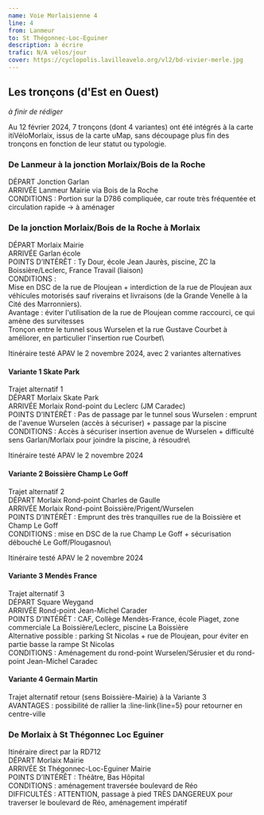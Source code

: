 ```yaml
---
name: Voie Morlaisienne 4
line: 4
from: Lanmeur
to: St Thégonnec-Loc-Eguiner
description: à écrire
trafic: N/A vélos/jour
cover: https://cyclopolis.lavilleavelo.org/vl2/bd-vivier-merle.jpg
---
```


## Les tronçons (d'Est en Ouest)

*à finir de rédiger*

Au 12 février 2024, 7 tronçons (dont 4 variantes) ont été intégrés à la carte itiVéloMorlaix, issus de la carte uMap, sans découpage plus fin des tronçons en fonction de leur statut ou typologie.

### De Lanmeur à la jonction Morlaix/Bois de la Roche

DÉPART Jonction Garlan\
ARRIVÉE Lanmeur Mairie via Bois de la Roche\
CONDITIONS : Portion sur la D786 compliquée, car route très fréquentée et circulation rapide -> à aménager


### De la jonction Morlaix/Bois de la Roche à Morlaix

DÉPART Morlaix Mairie\
ARRIVÉE Garlan école\
POINTS D’INTÉRÊT : Ty Dour, école Jean Jaurès, piscine, ZC la Boissière/Leclerc, France Travail (liaison)\
CONDITIONS :\
Mise en DSC de la rue de Ploujean + interdiction de la rue de Ploujean aux véhicules motorisés sauf riverains et livraisons (de la Grande Venelle à la Cité des Marronniers).\
Avantage : éviter l'utilisation de la rue de Ploujean comme raccourci, ce qui amène des survitesses\
Tronçon entre le tunnel sous Wurselen et la rue Gustave Courbet à améliorer, en particulier l'insertion rue Courbet\

Itinéraire testé APAV le 2 novembre 2024, avec 2 variantes alternatives

#### Variante 1 Skate Park

Trajet alternatif 1\
DÉPART Morlaix Skate Park\
ARRIVÉE Morlaix Rond-point du Leclerc (JM Caradec)\
POINTS D’INTÉRÊT : Pas de passage par le tunnel sous Wurselen : emprunt de l'avenue Wurselen (accès à sécuriser) + passage par la piscine\
CONDITIONS : Accès à sécuriser insertion avenue de Wurselen + difficulté sens Garlan/Morlaix pour joindre la piscine, à résoudre\

Itinéraire testé APAV le 2 novembre 2024

#### Variante 2 Boissière Champ Le Goff

Trajet alternatif 2\
DÉPART Morlaix Rond-point Charles de Gaulle\
ARRIVÉE Morlaix Rond-point Boissière/Prigent/Wurselen\
POINTS D’INTÉRÊT : Emprunt des très tranquilles rue de la Boissière et Champ Le Goff\
CONDITIONS : mise en DSC de la rue Champ Le Goff + sécurisation débouché Le Goff/Plougasnou\

Itinéraire testé APAV le 2 novembre 2024

#### Variante 3 Mendès France

Trajet alternatif 3\
DÉPART Square Weygand\
ARRIVÉE Rond-point Jean-Michel Carader\
POINTS D’INTÉRÊT : CAF, Collège Mendès-France, école Piaget, zone commerciale La Boissière/Leclerc, piscine La Boissière\
Alternative possible : parking St Nicolas + rue de Ploujean, pour éviter en partie basse la rampe St Nicolas\
CONDITIONS : Aménagement du rond-point Wurselen/Sérusier et du rond-point Jean-Michel Caradec

#### Variante 4 Germain Martin

Trajet alternatif retour (sens Boissière-Mairie) à la Variante 3\
AVANTAGES : possibilité de rallier la :line-link{line=5} pour retourner en centre-ville


### De Morlaix à St Thégonnec Loc Eguiner

Itinéraire direct par la RD712\
DÉPART Morlaix Mairie\
ARRIVÉE St Thégonnec-Loc-Eguiner Mairie\
POINTS D’INTÉRÊT : Théâtre, Bas Hôpital\
CONDITIONS : aménagement traversée boulevard de Réo\
DIFFICULTÉS : ATTENTION, passage à pied TRÈS DANGEREUX pour traverser le boulevard de Réo, aménagement impératif